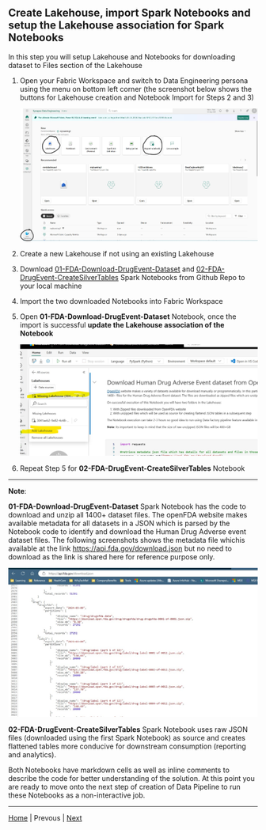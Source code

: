 ## Create Lakehouse, import Spark Notebooks and setup the Lakehouse association for Spark Notebooks

In this step you will setup Lakehouse and Notebooks for downloading dataset to Files section of the Lakehouse

1. Open your Fabric Workspace and switch to Data Engineering persona using the menu on bottom left corner (the screenshot below shows the buttons for Lakehouse creation and Notebook Import for Steps 2 and 3) 
   
    ![Fabric Data Engineering Persona](../images/FabricDataEngineeringPersona.jpg)    

2. Create a new Lakehouse if not using an existing Lakehouse

3. Download [01-FDA-Download-DrugEvent-Dataset](../01-FDA-Download-DrugEvent-Dataset.ipynb) and [02-FDA-DrugEvent-CreateSilverTables](../02-FDA-DrugEvent-CreateSilverTables.ipynb) Spark Notebooks from Github Repo to your local machine

4. Import the two downloaded Notebooks into Fabric Workspace

5. Open **01-FDA-Download-DrugEvent-Dataset** Notebook, once the import is successful **update the Lakehouse association of the Notebook**
    
    ![Notebook Lakehouse Association](../images/NotebookLakehouseAssociation.jpg)

6. Repeat Step 5 for **02-FDA-DrugEvent-CreateSilverTables** Notebook

***

**Note**:

**01-FDA-Download-DrugEvent-Dataset** Spark Notebook has the code to download and unzip all 1400+ dataset files. The openFDA website makes available metadata for all datasets in a JSON which is parsed by the Notebook code to identify and download the Human Drug Adverse event dataset files. The following screenshots shows the metadata file whichis available at the link https://api.fda.gov/download.json but no need to download as the link is shared here for reference purpose only.

![Metadata JSON file](../images/openFDADatasetMetadata.jpg)

**02-FDA-DrugEvent-CreateSilverTables** Spark Notebook uses raw JSON files (downloaded using the first Spark Notebook) as source and creates flattened tables more conducive for downstream consumption (reporting and analytics).

Both Notebooks have markdown cells as well as inline comments to describe the code for better understanding of the solution. At this point you are ready to move onto the next step of creation of Data Pipeline to run these Notebooks as a non-interactive job.

***

[Home](../Readme.md) | Prevous | [Next](./02-CreatePipeline.md)
